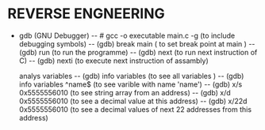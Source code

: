 # REVERSE ENGNEERING

- gdb (GNU Debugger)
	-- # gcc -o executable main.c -g  (to include debugging symbols)
	-- (gdb) break main ( to set break point at main )
	-- (gdb) run (to run the programme)
	-- (gdb) next (to run next instruction of C)
	-- (gdb) nexti (to execute next instruction of assambly)

	analys variables
	-- (gdb) info variables (to see all variables )
	-- (gdb) info variables ^name$  (to see varible with name 'name')
	-- (gdb) x/s 0x5555556010  (to see string array from an address)
	-- (gdb) x/d 0x5555556010   (to see a decimal value at this address)
	-- (gdb) x/22d 0x5555556010   (to see a decimal values of next 22 addresses from this address)